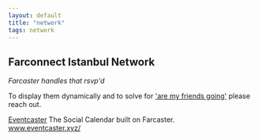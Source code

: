 ```yaml
---
layout: default
title: "network"
tags: network
---
```


## Farconnect Istanbul Network

*Farcaster handles that rsvp'd*

To display them dynamically and to solve for ['are my friends going'](https://www.wysr.xyz/p/farcon-2023-v2) please reach out.


<a href="https://www.eventcaster.xyz/" target="_blank" style="font-size: 14px;"><u>Eventcaster</u></a>
The Social Calendar built on Farcaster.  
<a href="https://www.eventcaster.xyz/" target="_blank" style="color: #008000; text-decoration: none;">www.eventcaster.xyz/</a>
